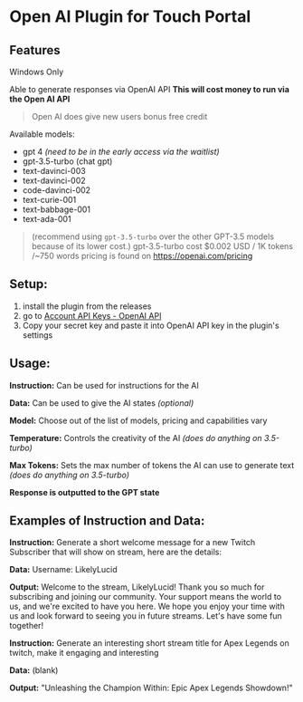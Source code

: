 # Open AI Plugin for Touch Portal
## Features
Windows Only

Able to generate responses via OpenAI API
**This will cost money to run via the Open AI API**

> Open AI does give new users bonus free credit

Available models:
 - gpt 4 *(need to be in the early access via the waitlist)*
 - gpt-3.5-turbo (chat gpt)
 - text-davinci-003
 - text-davinci-002
 - code-davinci-002
 - text-curie-001
 - text-babbage-001
 - text-ada-001

> (recommend using `gpt-3.5-turbo` over the other GPT-3.5 models because of its lower cost.)
> gpt-3.5-turbo cost $0.002 USD / 1K tokens /~750 words
> pricing is found on https://openai.com/pricing
## Setup:

 1. install the plugin from the releases 
 2. go to [Account API Keys - OpenAI API](https://platform.openai.com/account/api-keys)
3. Copy your secret key and paste it into OpenAI API key in the plugin's settings
## Usage:
**Instruction:** Can be used for instructions for the AI

**Data:** Can be used to give the AI states *(optional)*

**Model:** Choose out of the list of models, pricing and capabilities vary

**Temperature:** Controls the creativity of the AI *(does do anything on 3.5-turbo)*

**Max Tokens:** Sets the max number of tokens the AI can use to generate text *(does do anything on 3.5-turbo)*

**Response is outputted to the GPT state**

## **Examples of Instruction and Data:**

**Instruction:** Generate a short welcome message for a new Twitch Subscriber that will show on stream, here are the details:

**Data:** Username: LikelyLucid

**Output:** Welcome to the stream, LikelyLucid! Thank you so much for subscribing and joining our community. Your support means the world to us, and we're excited to have you here. We hope you enjoy your time with us and look forward to seeing you in future streams. Let's have some fun together!


**Instruction:** Generate an interesting short stream title for Apex Legends on twitch, make it engaging and interesting

**Data:** (blank)

**Output:** "Unleashing the Champion Within: Epic Apex Legends Showdown!"
